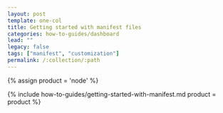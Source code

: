 ```yaml
---
layout: post
template: one-col
title: Getting started with manifest files
categories: how-to-guides/dashboard
lead: ""
legacy: false
tags: ["manifest", "customization"]
permalink: /:collection/:path
---
```



{% assign product = 'node' %}

{% include how-to-guides/getting-started-with-manifest.md product = product %}